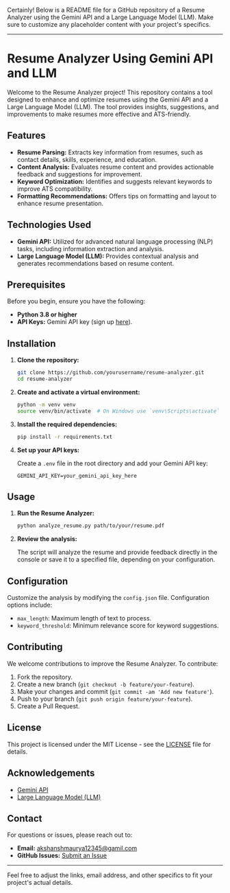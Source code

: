 Certainly! Below is a README file for a GitHub repository of a Resume Analyzer using the Gemini API and a Large Language Model (LLM). Make sure to customize any placeholder content with your project's specifics.

---

# Resume Analyzer Using Gemini API and LLM

Welcome to the Resume Analyzer project! This repository contains a tool designed to enhance and optimize resumes using the Gemini API and a Large Language Model (LLM). The tool provides insights, suggestions, and improvements to make resumes more effective and ATS-friendly.

## Features

- **Resume Parsing:** Extracts key information from resumes, such as contact details, skills, experience, and education.
- **Content Analysis:** Evaluates resume content and provides actionable feedback and suggestions for improvement.
- **Keyword Optimization:** Identifies and suggests relevant keywords to improve ATS compatibility.
- **Formatting Recommendations:** Offers tips on formatting and layout to enhance resume presentation.

## Technologies Used

- **Gemini API:** Utilized for advanced natural language processing (NLP) tasks, including information extraction and analysis.
- **Large Language Model (LLM):** Provides contextual analysis and generates recommendations based on resume content.

## Prerequisites

Before you begin, ensure you have the following:

- **Python 3.8 or higher**
- **API Keys:** Gemini API key (sign up [here](https://example.com/gemini-signup)).

## Installation

1. **Clone the repository:**

   ```bash
   git clone https://github.com/yourusername/resume-analyzer.git
   cd resume-analyzer
   ```

2. **Create and activate a virtual environment:**

   ```bash
   python -m venv venv
   source venv/bin/activate  # On Windows use `venv\Scripts\activate`
   ```

3. **Install the required dependencies:**

   ```bash
   pip install -r requirements.txt
   ```

4. **Set up your API keys:**

   Create a `.env` file in the root directory and add your Gemini API key:

   ```
   GEMINI_API_KEY=your_gemini_api_key_here
   ```

## Usage

1. **Run the Resume Analyzer:**

   ```bash
   python analyze_resume.py path/to/your/resume.pdf
   ```

2. **Review the analysis:**

   The script will analyze the resume and provide feedback directly in the console or save it to a specified file, depending on your configuration.

## Configuration

Customize the analysis by modifying the `config.json` file. Configuration options include:

- `max_length`: Maximum length of text to process.
- `keyword_threshold`: Minimum relevance score for keyword suggestions.

## Contributing

We welcome contributions to improve the Resume Analyzer. To contribute:

1. Fork the repository.
2. Create a new branch (`git checkout -b feature/your-feature`).
3. Make your changes and commit (`git commit -am 'Add new feature'`).
4. Push to your branch (`git push origin feature/your-feature`).
5. Create a Pull Request.

## License

This project is licensed under the MIT License - see the [LICENSE](LICENSE) file for details.

## Acknowledgements

- [Gemini API](https://example.com/gemini-api)
- [Large Language Model (LLM)](https://example.com/llm)

## Contact

For questions or issues, please reach out to:

- **Email:** akshanshmaurya12345@gamil.com
- **GitHub Issues:** [Submit an Issue](https://github.com/yourusername/resume-analyzer/issues)

---

Feel free to adjust the links, email address, and other specifics to fit your project's actual details.
